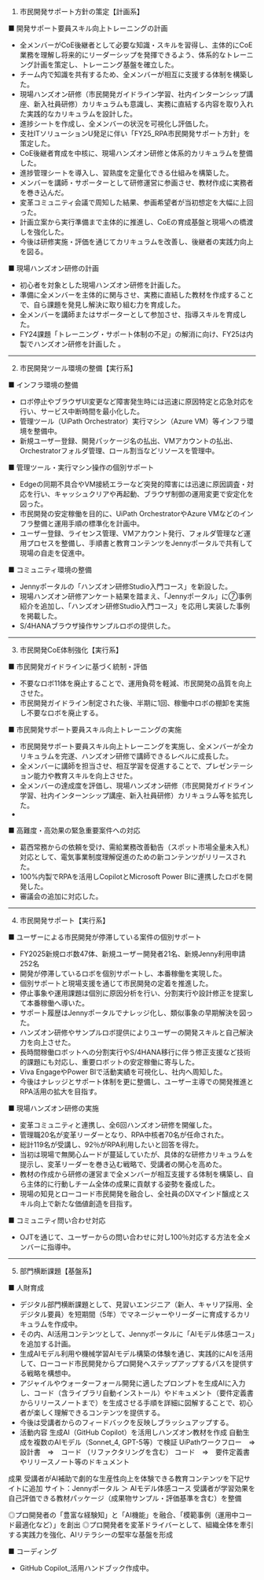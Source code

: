 1. 市民開発サポート方針の策定【計画系】

■ 開発サポート要員スキル向上トレーニングの計画
- 全メンバーがCoE後継者として必要な知識・スキルを習得し、主体的にCoE業務を理解し将来的にリーダーシップを発揮できるよう、体系的なトレーニング計画を策定し、トレーニング基盤を確立した。
- チーム内で知識を共有するため、全メンバーが相互に支援する体制を構築した。
- 現場ハンズオン研修（市民開発ガイドライン学習、社内インターンシップ講座、新入社員研修）カリキュラムも意識し、実務に直結する内容を取り入れた実践的なカリキュラムを設計した。
- 進捗シートを作成し、全メンバーの状況を可視化し評価した。
- 支社ITソリューションU発足に伴い「FY25_RPA市民開発サポート方針」を策定した。
- CoE後継者育成を中核に、現場ハンズオン研修と体系的カリキュラムを整備した。
- 進捗管理シートを導入し、習熟度を定量化できる仕組みを構築した。
- メンバーを講師・サポーターとして研修運営に参画させ、教材作成に実務者を巻き込んだ。
- 変革コミュニティ会議で周知した結果、参画希望者が当初想定を大幅に上回った。
- 計画立案から実行準備まで主体的に推進し、CoEの育成基盤と現場への橋渡しを強化した。
- 今後は研修実施・評価を通じてカリキュラムを改善し、後継者の実践力向上を図る。

■ 現場ハンズオン研修の計画
- 初心者を対象とした現場ハンズオン研修を計画した。
- 準備に全メンバーを主体的に関与させ、実務に直結した教材を作成することで、自ら課題を発見し解決に取り組む力を育成した。
- 全メンバーを講師またはサポーターとして参加させ、指導スキルを育成した。
- FY24課題「トレーニング・サポート体制の不足」の解消に向け、FY25は内製でハンズオン研修を計画した 。 

---
2. 市民開発ツール環境の整備【実行系】

■ インフラ環境の整備
- ロボ停止やブラウザUI変更など障害発生時には迅速に原因特定と応急対応を行い、サービス中断時間を最小化した。
- 管理ツール（UiPath Orchestrator）実行マシン（Azure VM）等インフラ環境を整備中。
- 新規ユーザー登録、開発パッケージ名の払出、VMアカウントの払出、Orchestratorフォルダ管理、ロール割当などリソースを管理中。

■ 管理ツール・実行マシン操作の個別サポート
- Edgeの同期不具合やVM接続エラーなど突発的障害には迅速に原因調査・対応を行い、キャッシュクリアや再起動、ブラウザ制御の運用変更で安定化を図った。
- 市民開発の安定稼働を目的に、UiPath OrchestratorやAzure VMなどのインフラ整備と運用手順の標準化を計画中。
- ユーザー登録、ライセンス管理、VMアカウント発行、フォルダ管理など運用プロセスを整備し、手順書と教育コンテンツをJennyポータルで共有して現場の自走を促進中。

■ コミュニティ環境の整備
- Jennyポータルの「ハンズオン研修Studio入門コース」を新設した。
- 現場ハンズオン研修アンケート結果を踏まえ、「Jennyポータル」に⑦事例紹介を追加し、「ハンズオン研修Studio入門コース」を応用し実装した事例を掲載した。
- S/4HANAブラウザ操作サンプルロボの提供した。

---
3. 市民開発CoE体制強化【実行系】

■ 市民開発ガイドラインに基づく統制・評価
- 不要なロボ11体を廃止することで、運用負荷を軽減、市民開発の品質を向上させた。
- 市民開発ガイドライン制定された後、半期に1回、稼働中ロボの棚卸を実施し不要なロボを廃止する。

■ 市民開発サポート要員スキル向上トレーニングの実施
- 市民開発サポート要員スキル向上トレーニングを実施し、全メンバーが全カリキュラムを完遂、ハンズオン研修で講師できるレベルに成長した。
- 全メンバーに講師を担当させ、相互学習を促進することで、プレゼンテーション能力や教育スキルを向上させた。
- 全メンバーの達成度を評価し、現場ハンズオン研修（市民開発ガイドライン学習、社内インターンシップ講座、新入社員研修）カリキュラム等を拡充した。 
- 
■ 高難度・高効果の緊急重要案件への対応
- 葛西常務からの依頼を受け、需給業務改善勧告（スポット市場全量未入札）対応として、電気事業制度理解促進のための新コンテンツがリリースされた。
- 100%内製でRPAを活用しCopilotとMicrosoft Power BIに連携したロボを開発した。
- 審議会の追加に対応した。

---
4. 市民開発サポート【実行系】

■ ユーザーによる市民開発が停滞している案件の個別サポート
- FY2025新規ロボ数47体、新規ユーザー開発者21名、新規Jenny利用申請252名
- 開発が停滞しているロボを個別サポートし、本番稼働を実現した。
- 個別サポートと現場支援を通じて市民開発の定着を推進した。
- 停止事象や運用課題は個別に原因分析を行い、分割実行や設計修正を提案して本番稼働へ導いた。
- サポート履歴はJennyポータルでナレッジ化し、類似事象の早期解決を図った。
- ハンズオン研修やサンプルロボ提供によりユーザーの開発スキルと自己解決力を向上させた。
- 長時間稼働ロボットへの分割実行やS/4HANA移行に伴う修正支援など技術的課題にも対応し、重要ロボットの安定稼働に寄与した。
- Viva EngageやPower BIで活動実績を可視化し、社内へ周知した。
- 今後はナレッジとサポート体制を更に整備し、ユーザー主導での開発推進とRPA活用の拡大を目指す。

■ 現場ハンズオン研修の実施
- 変革コミュニティと連携し、全6回ハンズオン研修を開催した。
- 管理職20名が変革リーダーとなり、RPA中核者70名が任命された。
- 総計119名が受講し、92％がRPA利用したいと回答を得た。
- 当初は現場で無関心ムードが蔓延していたが、具体的な研修カリキュラムを提示し、変革リーダーを巻き込む戦略で、受講者の関心を高めた。
- 教材の作成から研修の運営まで全メンバーが相互支援する体制を構築し、自ら主体的に行動しチーム全体の成果に貢献する姿勢を養成した。
- 現場の知見とローコード市民開発を融合し、全社員のDXマインド醸成とスキル向上で新たな価値創造を目指す。

■ コミュニティ問い合わせ対応  
- OJTを通じて、ユーザーからの問い合わせに対し100％対応する方法を全メンバーに指導中。    

---
5. 部門横断課題【基盤系】

■ 人財育成
- デジタル部門横断課題として、見習いエンジニア（新人、キャリア採用、全デジタル要員）を短期間（5年）でマネージャーやリーダーに育成するカリキュラムを作成中。
- その内、AI活用コンテンツとして、Jennyポータルに「AIモデル体感コース」を追加する計画。
- 生成AIモデル利用や機械学習AIモデル構築の体験を通じ、実践的にAIを活用して、ローコード市民開発からプロ開発へステップアップするパスを提供する戦略を構想中。
- アジャイルやウォーターフォール開発に適したプロンプトを生成AIに入力し、コード（含ライブラリ自動インストール）やドキュメント（要件定義書からリリースノートまで）を生成させる手順を詳細に図解することで、初心者が楽しく理解できるコンテンツを提供する。
- 今後は受講者からのフィードバックを反映しブラッシュアップする。
- 活動内容
生成AI（GitHub Copilot）を活用しハンズオン教材を作成
自動生成を複数のAIモデル（Sonnet_4, GPT-5等）で検証
UiPathワークフロー　⇒　設計書　⇒　コード （リファクタリングを含む）
コード　⇒　要件定義書やリリースノート等のドキュメント

成果
受講者がAI補助で劇的な生産性向上を体験できる教育コンテンツを下記サイトに追加
サイト：Jennyポータル ＞ AIモデル体感コース
受講者が学習効果を自己評価できる教材パッケージ（成果物サンプル・評価基準を含む）を整備

◎プロ開発者の「豊富な経験知」と「AI機能」を融合、「模範事例（運用中コード最適化など）」を創出
◎プロ開発者を変革ドライバーとして、組織全体を牽引する実践力を強化、AIリテラシーの堅牢な基盤を形成


■ コーディング
- GitHub Copilot_活用ハンドブック作成中。